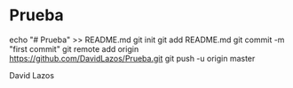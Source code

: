 # Prueba

echo "# Prueba" >> README.md
git init
git add README.md
git commit -m "first commit"
git remote add origin https://github.com/DavidLazos/Prueba.git
git push -u origin master

David Lazos
